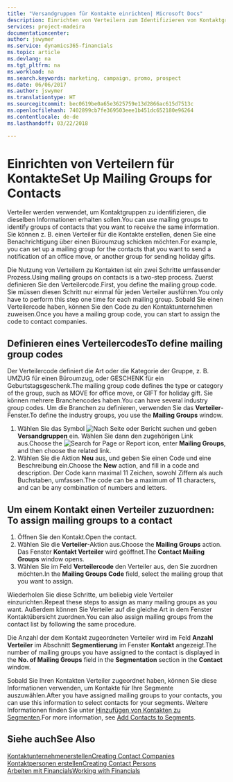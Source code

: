 ```yaml
---
title: "Versandgruppen für Kontakte einrichten| Microsoft Docs"
description: Einrichten von Verteilern zum Identifizieren von Kontaktgruppen, denen die gleichen Informationen zugehen sollen, z. B. Marketingkampagnen oder Promotionen.
services: project-madeira
documentationcenter: 
author: jswymer
ms.service: dynamics365-financials
ms.topic: article
ms.devlang: na
ms.tgt_pltfrm: na
ms.workload: na
ms.search.keywords: marketing, campaign, promo, prospect
ms.date: 06/06/2017
ms.author: jswymer
ms.translationtype: HT
ms.sourcegitcommit: bec0619be0a65e3625759e13d2866ac615d7513c
ms.openlocfilehash: 7402899cb7fe369503eee1b451dc652180e96264
ms.contentlocale: de-de
ms.lasthandoff: 03/22/2018

---
```

# <a name="set-up-mailing-groups-for-contacts"></a><span data-ttu-id="4058b-103">Einrichten von Verteilern für Kontakte</span><span class="sxs-lookup"><span data-stu-id="4058b-103">Set Up Mailing Groups for Contacts</span></span>
<span data-ttu-id="4058b-104">Verteiler werden verwendet, um Kontaktgruppen zu identifizieren, die dieselben Informationen erhalten sollen.</span><span class="sxs-lookup"><span data-stu-id="4058b-104">You can use mailing groups to identify groups of contacts that you want to receive the same information.</span></span> <span data-ttu-id="4058b-105">Sie können z. B. einen Verteiler für die Kontakte erstellen, denen Sie eine Benachrichtigung über einen Büroumzug schicken möchten.</span><span class="sxs-lookup"><span data-stu-id="4058b-105">For example, you can set up a mailing group for the contacts that you want to send a notification of an office move, or another group for sending holiday gifts.</span></span>

<span data-ttu-id="4058b-106">Die Nutzung von Verteilern zu Kontakten ist ein zwei Schritte umfassender Prozess.</span><span class="sxs-lookup"><span data-stu-id="4058b-106">Using mailing groups on contacts is a two-step process.</span></span> <span data-ttu-id="4058b-107">Zuerst definieren Sie den Verteilercode.</span><span class="sxs-lookup"><span data-stu-id="4058b-107">First, you define the mailing group code.</span></span> <span data-ttu-id="4058b-108">Sie müssen diesen Schritt nur einmal für jeden Verteiler ausführen.</span><span class="sxs-lookup"><span data-stu-id="4058b-108">You only have to perform this step one time for each mailing group.</span></span> <span data-ttu-id="4058b-109">Sobald Sie einen Verteilercode haben, können Sie den Code zu den Kontaktunternehmen zuweisen.</span><span class="sxs-lookup"><span data-stu-id="4058b-109">Once you have a mailing group code, you can start to assign the code to contact companies.</span></span>

## <a name="to-define-mailing-group-codes"></a><span data-ttu-id="4058b-110">Definieren eines Verteilercodes</span><span class="sxs-lookup"><span data-stu-id="4058b-110">To define mailing group codes</span></span>
<span data-ttu-id="4058b-111">Der Verteilercode definiert die Art oder die Kategorie der Gruppe, z. B. UMZUG für einen Büroumzug, oder GESCHENK für ein Geburtstagsgeschenk.</span><span class="sxs-lookup"><span data-stu-id="4058b-111">The mailing group code defines the type or category of the group, such as MOVE for office move, or GIFT for holiday gift.</span></span> <span data-ttu-id="4058b-112">Sie können mehrere Branchencodes haben.</span><span class="sxs-lookup"><span data-stu-id="4058b-112">You can have several industry group codes.</span></span> <span data-ttu-id="4058b-113">Um die Branchen zu definieren, verwenden Sie das **Verteiler**-Fenster.</span><span class="sxs-lookup"><span data-stu-id="4058b-113">To define the industry groups, you use the **Mailing Groups** window.</span></span>

1. <span data-ttu-id="4058b-114">Wählen Sie das Symbol ![Nach Seite oder Bericht suchen](media/ui-search/search_small.png "Nach Seite oder Bericht suchen") und geben **Versandgruppen** ein. Wählen Sie dann den zugehörigen Link aus.</span><span class="sxs-lookup"><span data-stu-id="4058b-114">Choose the ![Search for Page or Report](media/ui-search/search_small.png "Search for Page or Report icon") icon, enter **Mailing Groups**, and then choose the related link.</span></span>
2. <span data-ttu-id="4058b-115">Wählen Sie die Aktion **Neu** aus, und geben Sie einen Code und eine Beschreibung ein.</span><span class="sxs-lookup"><span data-stu-id="4058b-115">Choose the **New** action, and fill in a code and description.</span></span> <span data-ttu-id="4058b-116">Der Code kann maximal 11 Zeichen, sowohl Ziffern als auch Buchstaben, umfassen.</span><span class="sxs-lookup"><span data-stu-id="4058b-116">The code can be a maximum of 11 characters, and can be any combination of numbers and letters.</span></span>

## <span data-ttu-id="4058b-117"><a name="AssignMailGroupContact">Um einem Kontakt einen Verteiler zuzuordnen:</a></span><span class="sxs-lookup"><span data-stu-id="4058b-117"><a name="AssignMailGroupContact"></a> To assign mailing groups to a contact</span></span>
1. <span data-ttu-id="4058b-118">Öffnen Sie den Kontakt.</span><span class="sxs-lookup"><span data-stu-id="4058b-118">Open the contact.</span></span>
2. <span data-ttu-id="4058b-119">Wählen Sie die **Verteiler**-Aktion aus.</span><span class="sxs-lookup"><span data-stu-id="4058b-119">Choose the **Mailing Groups** action.</span></span> <span data-ttu-id="4058b-120">Das Fenster **Kontakt Verteiler** wird geöffnet.</span><span class="sxs-lookup"><span data-stu-id="4058b-120">The **Contact Mailing Groups** window opens.</span></span>
3. <span data-ttu-id="4058b-121">Wählen Sie im Feld **Verteilercode** den Verteiler aus, den Sie zuordnen möchten.</span><span class="sxs-lookup"><span data-stu-id="4058b-121">In the **Mailing Groups Code** field, select the mailing group that you want to assign.</span></span>

<span data-ttu-id="4058b-122">Wiederholen Sie diese Schritte, um beliebig viele Verteiler einzurichten.</span><span class="sxs-lookup"><span data-stu-id="4058b-122">Repeat these steps to assign as many mailing groups as you want.</span></span> <span data-ttu-id="4058b-123">Außerdem können Sie Verteiler auf die gleiche Art in dem Fenster Kontaktübersicht zuordnen.</span><span class="sxs-lookup"><span data-stu-id="4058b-123">You can also assign mailing groups from the contact list by following the same procedure.</span></span>

<span data-ttu-id="4058b-124">Die Anzahl der dem Kontakt zugeordneten Verteiler wird im Feld **Anzahl Verteiler** im Abschnitt **Segmentierung** im Fenster **Kontakt** angezeigt.</span><span class="sxs-lookup"><span data-stu-id="4058b-124">The number of mailing groups you have assigned to the contact is displayed in the **No. of Mailing Groups** field in the **Segmentation** section in the **Contact** window.</span></span>

<span data-ttu-id="4058b-125">Sobald Sie Ihren Kontakten Verteiler zugeordnet haben, können Sie diese Informationen verwenden, um Kontakte für Ihre Segmente auszuwählen.</span><span class="sxs-lookup"><span data-stu-id="4058b-125">After you have assigned mailing groups to your contacts, you can use this information to select contacts for your segments.</span></span> <span data-ttu-id="4058b-126">Weitere Informationen finden Sie unter [Hinzufügen von Kontakten zu Segmenten](marketing-add-contact-segment.md).</span><span class="sxs-lookup"><span data-stu-id="4058b-126">For more information, see [Add Contacts to Segments](marketing-add-contact-segment.md).</span></span>

## <a name="see-also"></a><span data-ttu-id="4058b-127">Siehe auch</span><span class="sxs-lookup"><span data-stu-id="4058b-127">See Also</span></span>
[<span data-ttu-id="4058b-128">Kontaktunternehmenerstellen</span><span class="sxs-lookup"><span data-stu-id="4058b-128">Creating Contact Companies</span></span>](marketing-create-contact-companies.md)  
[<span data-ttu-id="4058b-129">Kontaktpersonen erstellen</span><span class="sxs-lookup"><span data-stu-id="4058b-129">Creating Contact Persons</span></span>](marketing-create-contact-persons.md)  
[<span data-ttu-id="4058b-130">Arbeiten mit Financials</span><span class="sxs-lookup"><span data-stu-id="4058b-130">Working with Financials</span></span>](ui-work-product.md)

